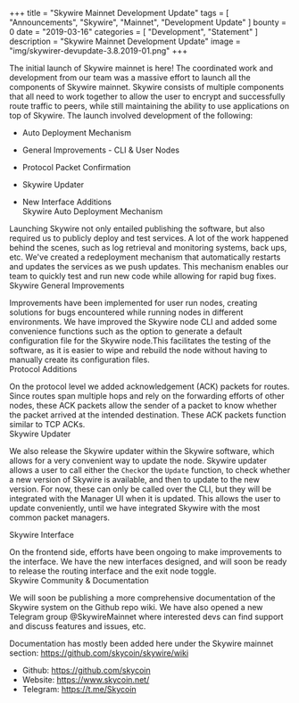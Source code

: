 +++
title = "Skywire Mainnet Development Update"
tags = [ "Announcements", "Skywire", "Mainnet", "Development Update" ]
bounty = 0
date = "2019-03-16"
categories = [ "Development", "Statement" ]
description = "Skywire Mainnet Development Update"
image = "img/skywirer-devupdate-3.8.2019-01.png"
+++


The initial launch of Skywire mainnet is here! The coordinated work and development from our team was a massive effort to launch all the components of Skywire mainnet. Skywire consists of multiple components that all need to work together to allow the user to encrypt and successfully route traffic to peers, while still maintaining the ability to use applications on top of Skywire. The launch involved development of the following:

-   Auto Deployment Mechanism

-   General Improvements - CLI & User Nodes

-   Protocol Packet Confirmation

-   Skywire Updater

-   New Interface Additions\
Skywire Auto Deployment Mechanism

Launching Skywire not only entailed publishing the software, but also required us to publicly deploy and test services. A lot of the work happened behind the scenes, such as log retrieval and monitoring systems, back ups, etc. We've created a redeployment mechanism that automatically restarts and updates the services as we push updates. This mechanism enables our team to quickly test and run new code while allowing for rapid bug fixes.\
Skywire General Improvements

Improvements have been implemented for user run nodes, creating solutions for bugs encountered while running nodes in different environments. We have improved the Skywire node CLI and added some convenience functions such as the option to generate a default configuration file for the Skywire node.This facilitates the testing of the software, as it is easier to wipe and rebuild the node without having to manually create its configuration files.\
Protocol Additions

On the protocol level we added acknowledgement (ACK) packets for routes. Since routes span multiple hops and rely on the forwarding efforts of other nodes, these ACK packets allow the sender of a packet to know whether the packet arrived at the intended destination. These ACK packets function similar to TCP ACKs.\
Skywire Updater

We also release the Skywire updater within the Skywire software, which allows for a very convenient way to update the node. Skywire updater allows a user to call either the `Check`or the `Update` function, to check whether a new version of Skywire is available, and then to update to the new version. For now, these can only be called over the CLI, but they will be integrated with the Manager UI when it is updated. This allows the user to update conveniently, until we have integrated Skywire with the most common packet managers.

Skywire Interface

On the frontend side, efforts have been ongoing to make improvements to the interface. We have the new interfaces designed, and will soon be ready to release the routing interface and the exit node toggle.\
Skywire Community & Documentation

We will soon be publishing a more comprehensive documentation of the Skywire system on the Github repo wiki. We have also opened a new Telegram group @SkywireMainnet where interested devs can find support and discuss features and issues, etc.

Documentation has mostly been added here under the Skywire mainnet section: https://github.com/skycoin/skywire/wiki

* Github: <https://github.com/skycoin>
* Website: <https://www.skycoin.net/>
* Telegram: <https://t.me/Skycoin>
